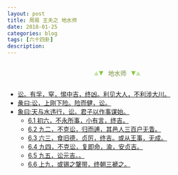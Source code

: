 ```yaml
---
layout: post
title: 周易 王夫之 地水师
date: 2018-01-25
categories: blog
tags: [六十四卦]
description: 
---
```


<span id = "jump"></span>


<section style="margin: 0px auto; text-align: center;">
    <section class="xhr" style="width: 0px; height: 0px; border-left: 5px solid transparent; border-right: 5px solid transparent; border-bottom: 10px solid rgb(135, 201, 67); display: inline-block; opacity: 0.5; border-top-color: rgb(135, 201, 67);"></section>
    <section class="xhr" style="width: 0px; height: 0px; border-left: 5px solid transparent; border-right: 5px solid transparent; border-top: 10px solid rgb(135, 201, 67); display: inline-block; margin-left: -3px; border-bottom-color: rgb(135, 201, 67);"></section>
    <section style="
margin-left: 0.5em;
display: inline-block;">
        <p>
            <span style="color: rgb(118, 146, 60);">地水师</span>
        </p>
    </section>
    <section class="xhr" style="margin-left: 0.5em; width: 0px; height: 0px; border-left: 5px solid transparent; border-right: 5px solid transparent; border-top: 10px solid rgb(135, 201, 67); display: inline-block; border-bottom-color: rgb(135, 201, 67);"></section>
    <section class="xhr" style="width: 0px; height: 0px; border-left: 5px solid transparent; border-right: 5px solid transparent; border-bottom: 10px solid rgb(135, 201, 67); display: inline-block; opacity: 0.5; margin-left: -3px; border-top-color: rgb(135, 201, 67);"></section>
</section>

- [讼。有孚，窒，惕中吉，终凶。利见大人，不利涉大川。](#jump惕中吉)
- [彖曰:讼，上刚下险。险而健，讼。](#jump上刚下险)
- [象曰:天与水违行，讼。君子以作事谋始。](#jump天与水违行)
  - [6.1 初六，不永所事，小有言，终吉。](#jump不永所事)
  - [6.2 九二，不克讼，归而逋，其邑人三百户无眚。](#jump不克讼)
  - [6.3 六三，食旧德，贞厉，终吉。或从王事，无成。](#jump食旧德)
  - [6.4 九四，不克讼，复即命，渝，安贞吉。](#jump复即命)
  - [6.5 九五，讼元吉。。](#jump讼元吉)
  - [6.6 上九，或锡之鞶带，终朝三褫之。](#jump或锡之鞶带)
  
  
